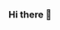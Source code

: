 ### Hi there 👋

<!--
**Clabandine/clabandine** is a ✨ _special_ ✨ repository because its `README.md` (this file) appears on your GitHub profile.

Here are some ideas to get you started:

- 🔭 I’m currently working on improve my data analytics skills
- 🌱 I’m currently learning data analytics
- 👯 I’m looking to collaborate on data analytics projects
- 🤔 I’m looking for help with programmation languages (Python, SQL)
- 📫 How to reach me: clabandine@gmail.com
- 😄 Pronouns: She
- ⚡ Fun fact: ...

